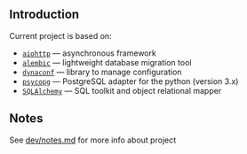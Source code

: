 
## Introduction

Current project is based on:

- [`aiohttp`](https://docs.aiohttp.org/) — asynchronous framework
- [`alembic`](https://alembic.sqlalchemy.org/) — lightweight database migration tool
- [`dynaconf`](https://www.dynaconf.com/) — library to manage configuration
- [`psycopg`](https://www.psycopg.org/) — PostgreSQL adapter for the python (version 3.x)
- [`SQLAlchemy`](https://docs.sqlalchemy.org/) — SQL toolkit and object relational mapper


## Notes
See [dev/notes.md](https://github.com/kreoshine/kreoshine-py3-products/blob/develop/dev/notes.md) for more info about project 